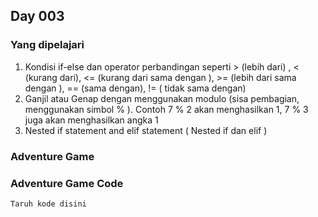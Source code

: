 ## Day 003

### Yang dipelajari
1. Kondisi if-else dan operator perbandingan seperti > (lebih dari) , < (kurang dari), <= (kurang dari sama dengan ), >= (lebih dari sama dengan ), == (sama dengan), != ( tidak sama dengan)
2. Ganjil atau Genap dengan menggunakan modulo (sisa pembagian, menggunakan simbol  % ). Contoh 7 % 2 akan menghasilkan 1, 7 % 3 juga akan menghasilkan angka 1
3. Nested if statement and elif statement ( Nested if dan elif )


### Adventure Game
### Adventure Game Code 

```
Taruh kode disini
```